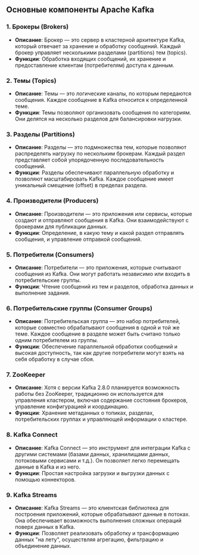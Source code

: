 ## Основные компоненты Apache Kafka

### 1. **Брокеры (Brokers)**
- **Описание**: Брокер — это сервер в кластерной архитектуре Kafka, который отвечает за хранение и обработку сообщений. Каждый брокер управляет несколькими разделами (partitions) тем (topics).
- **Функции**: Обработка входящих сообщений, их хранение и предоставление клиентам (потребителям) доступа к данным.

### 2. **Темы (Topics)**
- **Описание**: Темы — это логические каналы, по которым передаются сообщения. Каждое сообщение в Kafka относится к определенной теме.
- **Функции**: Темы позволяют организовать сообщения по категориям. Они делятся на несколько разделов для балансировки нагрузки.

### 3. **Разделы (Partitions)**
- **Описание**: Разделы — это подмножества тем, которые позволяют распределять нагрузку по нескольким брокерам. Каждый раздел представляет собой упорядоченную последовательность сообщений.
- **Функции**: Разделы обеспечивают параллельную обработку и позволяют масштабировать Kafka. Каждое сообщение имеет уникальный смещение (offset) в пределах раздела.

### 4. **Производители (Producers)**
- **Описание**: Производители — это приложения или сервисы, которые создают и отправляют сообщения в Kafka. Они взаимодействуют с брокерами для публикации данных.
- **Функции**: Определение, в какую тему и какой раздел отправлять сообщения, и управление отправкой сообщений.

### 5. **Потребители (Consumers)**
- **Описание**: Потребители — это приложения, которые считывают сообщения из Kafka. Они могут работать независимо или входить в потребительские группы.
- **Функции**: Чтение сообщений из тем и разделов, обработка данных и выполнение задания.

### 6. **Потребительские группы (Consumer Groups)**
- **Описание**: Потребительская группа — это набор потребителей, которые совместно обрабатывают сообщения в одной и той же теме. Каждое сообщение в разделе может быть считано только одним потребителем из группы.
- **Функции**: Обеспечение параллельной обработки сообщений и высокая доступность, так как другие потребители могут взять на себя обработку в случае сбоя.

### 7. **ZooKeeper**
- **Описание**: Хотя с версии Kafka 2.8.0 планируется возможность работы без ZooKeeper, традиционно он используется для управления кластером, включая содержание состояния брокеров, управление конфигурацией и координацию.
- **Функции**: Хранение метаданных о топиках, разделах, потребительских группах и управляющей информации о кластере.

### 8. **Kafka Connect**
- **Описание**: Kafka Connect — это инструмент для интеграции Kafka с другими системами (базами данных, хранилищами данных, потоковыми сервисами и т.д.). Он позволяет легко перемещать данные в Kafka и из него.
- **Функции**: Простая настройка загрузки и выгрузки данных с помощью коннекторов.

### 9. **Kafka Streams**
- **Описание**: Kafka Streams — это клиентская библиотека для построения приложений, которые обрабатывают данные в потоках. Она обеспечивает возможность выполнения сложных операций поверх данных в Kafka.
- **Функции**: Позволяет реализовать обработку и трансформацию данных "на лету", осуществляя агрегацию, фильтрацию и объединение данных.